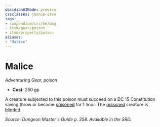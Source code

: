 ```yaml
---
obsidianUIMode: preview
cssclasses: json5e-item
tags:
- compendium/src/5e/dmg
- item/gear/poison
- item/property/poison
aliases: 
- "Malice"
---
```

# Malice
*Adventuring Gear, poison*  

- **Cost**: 250 gp

A creature subjected to this poison must succeed on a DC 15 Constitution saving throw or become [poisoned](5E2014官方资源/规则/conditions.md#poisoned) for 1 hour. The [poisoned](5E2014官方资源/规则/conditions.md#poisoned) creature is [blinded](5E2014官方资源/规则/conditions.md#blinded).

*Source: Dungeon Master's Guide p. 258. Available in the SRD.*